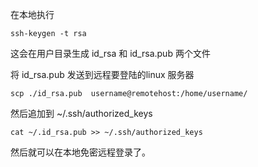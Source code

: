 


在本地执行

    ssh-keygen -t rsa

这会在用户目录生成 id_rsa 和 id_rsa.pub 两个文件

将 id_rsa.pub 发送到远程要登陆的linux 服务器

    scp ./id_rsa.pub  username@remotehost:/home/username/

然后追加到 ~/.ssh/authorized_keys

    cat ~/.id_rsa.pub >> ~/.ssh/authorized_keys

然后就可以在本地免密远程登录了。